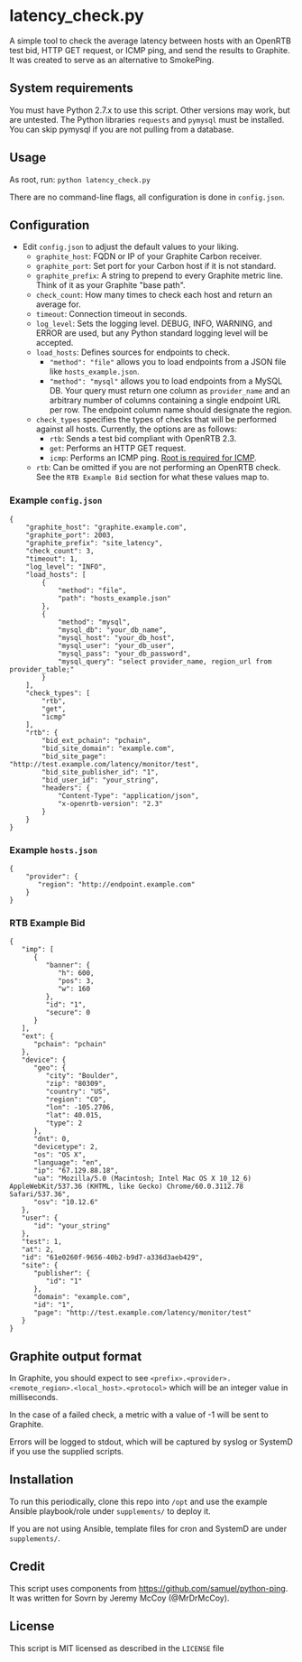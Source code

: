 # latency_check.py

A simple tool to check the average latency between hosts with an OpenRTB test bid, HTTP GET request, or ICMP ping, and send the results to Graphite. It was created to serve as an alternative to SmokePing.

## System requirements

You must have Python 2.7.x to use this script. Other versions may work, but are untested.
The Python libraries `requests` and `pymysql` must be installed. You can skip pymysql if you are not pulling from a database.

## Usage

As root, run: `python latency_check.py`

There are no command-line flags, all configuration is done in `config.json`.

## Configuration

- Edit `config.json` to adjust the default values to your liking.
    - `graphite_host`: FQDN or IP of your Graphite Carbon receiver.
    - `graphite_port`: Set port for your Carbon host if it is not standard.
    - `graphite_prefix`: A string to prepend to every Graphite metric line. Think of it as your Graphite "base path".
    - `check_count`: How many times to check each host and return an average for.
    - `timeout`: Connection timeout in seconds.
    - `log_level`: Sets the logging level. DEBUG, INFO, WARNING, and ERROR are used, but any Python standard logging level will be accepted.
    - `load_hosts`: Defines sources for endpoints to check.
        - `"method": "file"` allows you to load endpoints from a JSON file like `hosts_example.json`.
        - `"method": "mysql"` allows you to load endpoints from a MySQL DB. Your query must return one column as `provider_name` and an arbitrary number of columns containing a single endpoint URL per row. The endpoint column name should designate the region.
    - `check_types` specifies the types of checks that will be performed against all hosts. Currently, the options are as follows:
        - `rtb`: Sends a test bid compliant with OpenRTB 2.3.
        - `get`: Performs an HTTP GET request.
        - `icmp`: Performs an ICMP ping. [Root is required for ICMP](https://stackoverflow.com/questions/1189389/python-non-privileged-icmp).
    - `rtb`: Can be omitted if you are not performing an OpenRTB check. See the `RTB Example Bid` section for what these values map to.

### Example `config.json`

```
{
    "graphite_host": "graphite.example.com",
    "graphite_port": 2003,
    "graphite_prefix": "site_latency",
    "check_count": 3,
    "timeout": 1,
    "log_level": "INFO",
    "load_hosts": [
        {
            "method": "file",
            "path": "hosts_example.json"
        },
        {
            "method": "mysql",
            "mysql_db": "your_db_name",
            "mysql_host": "your_db_host",
            "mysql_user": "your_db_user",
            "mysql_pass": "your_db_password",
            "mysql_query": "select provider_name, region_url from provider_table;"
        }
    ],
    "check_types": [
        "rtb",
        "get",
        "icmp"
    ],
    "rtb": {
        "bid_ext_pchain": "pchain",
        "bid_site_domain": "example.com",
        "bid_site_page": "http://test.example.com/latency/monitor/test",
        "bid_site_publisher_id": "1",
        "bid_user_id": "your_string",
        "headers": {
            "Content-Type": "application/json",
            "x-openrtb-version": "2.3"
        }
    }
}
```

### Example `hosts.json`

```
{
    "provider": {
       "region": "http://endpoint.example.com"
    }
}
```

### RTB Example Bid

```
{
   "imp": [
      {
         "banner": {
            "h": 600,
            "pos": 3,
            "w": 160
         },
         "id": "1",
         "secure": 0
      }
   ],
   "ext": {
      "pchain": "pchain"
   },
   "device": {
      "geo": {
         "city": "Boulder",
         "zip": "80309",
         "country": "US",
         "region": "CO",
         "lon": -105.2706,
         "lat": 40.015,
         "type": 2
      },
      "dnt": 0,
      "devicetype": 2,
      "os": "OS X",
      "language": "en",
      "ip": "67.129.88.18",
      "ua": "Mozilla/5.0 (Macintosh; Intel Mac OS X 10_12_6) AppleWebKit/537.36 (KHTML, like Gecko) Chrome/60.0.3112.78 Safari/537.36",
      "osv": "10.12.6"
   },
   "user": {
      "id": "your_string"
   },
   "test": 1,
   "at": 2,
   "id": "61e0260f-9656-40b2-b9d7-a336d3aeb429",
   "site": {
      "publisher": {
         "id": "1"
      },
      "domain": "example.com",
      "id": "1",
      "page": "http://test.example.com/latency/monitor/test"
   }
}
```

## Graphite output format

In Graphite, you should expect to see `<prefix>.<provider>.<remote_region>.<local_host>.<protocol>` which will be an integer value in milliseconds.

In the case of a failed check, a metric with a value of -1 will be sent to Graphite.

Errors will be logged to stdout, which will be captured by syslog or SystemD if you use the supplied scripts.

## Installation

To run this periodically, clone this repo into `/opt` and use the example Ansible playbook/role under `supplements/` to deploy it.

If you are not using Ansible, template files for cron and SystemD are under `supplements/`.

## Credit

This script uses components from https://github.com/samuel/python-ping.
It was written for Sovrn by Jeremy McCoy (@MrDrMcCoy).

## License

This script is MIT licensed as described in the `LICENSE` file
